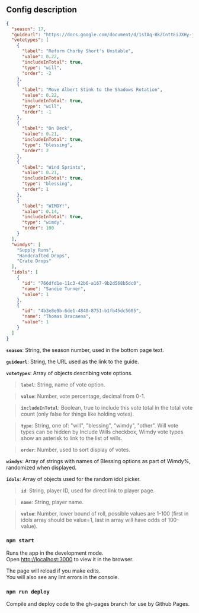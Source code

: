 ## Config description

```json
{
  "season": 17,
  "guideurl": "https://docs.google.com/document/d/1sTAq-BkZCnttEiJXHy-jFoRRwxl8sxywTATgrXprWLY/edit?usp=sharing",
  "votetypes": [
    {
      "label": "Reform Chorby Short's Unstable",
      "value": 0.22,
      "includeInTotal": true,
      "type": "will",
      "order": -2
    },
    {
      "label": "Move Albert Stink to the Shadows Rotation",
      "value": 0.22,
      "includeInTotal": true,
      "type": "will",
      "order": -1
    },
    {
      "label": "On Deck",
      "value": 0.21,
      "includeInTotal": true,
      "type": "blessing",
      "order": 2
    },
    {
      "label": "Wind Sprints",
      "value": 0.21,
      "includeInTotal": true,
      "type": "blessing",
      "order": 1
    },
    {
      "label": "WIMDY!",
      "value": 0.14,
      "includeInTotal": true,
      "type": "wimdy",
      "order": 100
    }
  ],
  "wimdys": [
    "Supply Runs",
    "Handcrafted Drops",
    "Crate Drops"
  ],
  "idols": [
    {
      "id": "766dfd1e-11c3-42b6-a167-9b2d568b5dc0",
      "name": "Sandie Turner",
      "value": 1
    },
    {
      "id": "4b3e8e9b-6de1-4840-8751-b1fb45dc5605",
      "name": "Thomas Dracaena",
      "value": 1
    }
  ]
}
```

**`season`**: String, the season number, used in the bottom page text.

**`guideurl`**: String, the URL used as the link to the guide.

**`votetypes`**: Array of objects describing vote options.

>**`label`**: String, name of vote option.

>**`value`**: Number, vote percentage, decimal from 0-1.

>**`includeInTotal`**: Boolean, true to include this vote total in the total vote count (only false for things like holding votes).

>**`type`**: String, one of: "will", "blessing", "wimdy", "other".  Will vote types can be hidden by Include Wills checkbox, Wimdy vote types show an asterisk to link to the list of wills.

>**`order`**: Number, used to sort display of votes.

**`wimdys`**: Array of strings with names of Blessing options as part of Wimdy%, randomized when displayed.

**`idols`**: Array of objects used for the random idol picker.

>**`id`**: String, player ID, used for direct link to player page.

>**`name`**: String, player name.

>**`value`**: Number, lower bound of roll, possible values are 1-100 (first in idols array should be value=1, last in array will have odds of 100-value).


### `npm start`

Runs the app in the development mode.<br />
Open [http://localhost:3000](http://localhost:3000) to view it in the browser.

The page will reload if you make edits.<br />
You will also see any lint errors in the console.

### `npm run deploy`

Compile and deploy code to the gh-pages branch for use by Github Pages.

